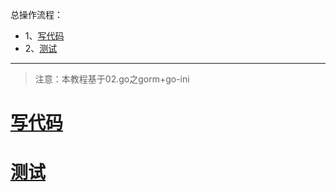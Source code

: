 总操作流程：
- 1、[写代码](#go-01)
- 2、[测试](#go-02)

***

> 注意：本教程基于02.go之gorm+go-ini

# <a name="go-01" href="#" >写代码</a>

# <a name="go-02" href="#" >测试</a>